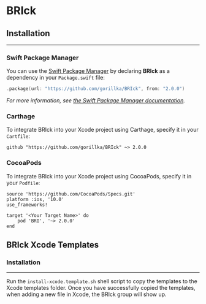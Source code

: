 # BRIck

## Installation
---

### Swift Package Manager

You can use the [Swift Package Manager](https://github.com/apple/swift-package-manager) by declaring **BRIck** as a dependency in your `Package.swift` file:

```swift
.package(url: "https://github.com/gorillka/BRIck", from: "2.0.0")
```

*For more information, see [the Swift Package Manager documentation](https://github.com/apple/swift-package-manager/tree/master/Documentation).*

### Carthage

To integrate BRIck into your Xcode project using Carthage, specify it in your `Cartfile`:
```
github "https://github.com/gorillka/BRIck" ~> 2.0.0
```

### CocoaPods

To integrate BRIck into your Xcode project using CocoaPods, specify it in your `Podfile`:
```
source 'https://github.com/CocoaPods/Specs.git'
platform :ios, '10.0'
use_frameworks!

target '<Your Target Name>' do
    pod 'BRI', '~> 2.0.0'
end
```

## BRIck Xcode Templates

### Installation
---

Run the `install-xcode.template.sh` shell script to copy the templates to the Xcode templates folder. Once you have successfully copied the templates, when adding a new file in Xcode, the BRIck group will show up.
